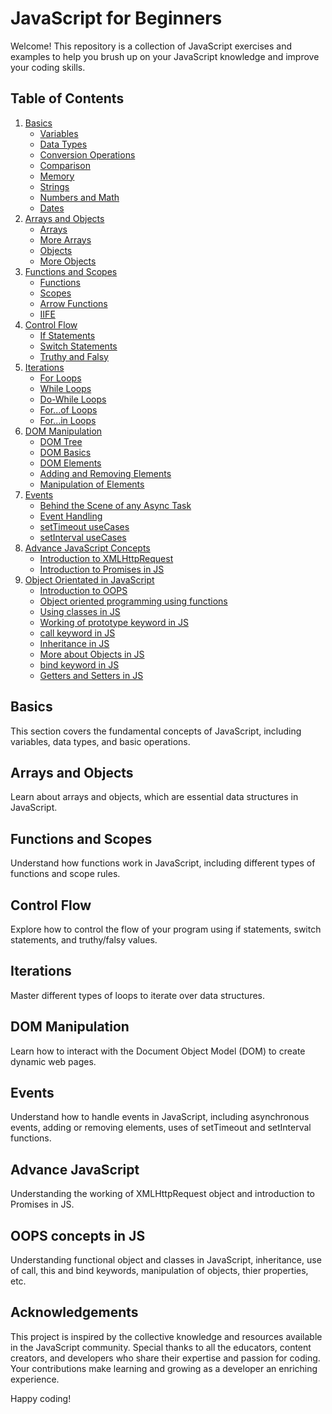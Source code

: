 # JavaScript for Beginners

Welcome! This repository is a collection of JavaScript exercises and examples to help you brush up on your JavaScript knowledge and improve your coding skills.

## Table of Contents

1. [Basics](#basics)
    - [Variables](01_basics/01_variables.js)
    - [Data Types](01_basics/02_datatypes.js)
    - [Conversion Operations](01_basics/03_conversionOperations.js)
    - [Comparison](01_basics/04_comparison.js)
    - [Memory](01_basics/05_memory.js)
    - [Strings](01_basics/06_strings.js)
    - [Numbers and Math](01_basics/07_numsAndMaths.js)
    - [Dates](01_basics/08_datesInJS.js)
2. [Arrays and Objects](#arrays-and-objects)
    - [Arrays](02_basics/01_arrays.js)
    - [More Arrays](02_basics/02_arrays.js)
    - [Objects](02_basics/03_objects.js)
    - [More Objects](02_basics/04_objects.js)
3. [Functions and Scopes](#functions-and-scopes)
    - [Functions](03_basics/01_functions.js)
    - [Scopes](03_basics/02_scopes.js)
    - [Arrow Functions](03_basics/03_arrow.js)
    - [IIFE](03_basics/04_iife.js)
4. [Control Flow](#control-flow)
    - [If Statements](04_controlFlow/one.js)
    - [Switch Statements](04_controlFlow/switch.js)
    - [Truthy and Falsy](04_controlFlow/truthy.js)
5. [Iterations](#iterations)
    - [For Loops](05_iterations/one.js)
    - [While Loops](05_iterations/two.js)
    - [Do-While Loops](05_iterations/three.js)
    - [For...of Loops](05_iterations/four.js)
    - [For...in Loops](05_iterations/five.js)
6. [DOM Manipulation](#dom-manipulation)
    - [DOM Tree](06_DOM/DOM.drawio)
    - [DOM Basics](06_DOM/one.html)
    - [DOM Elements](06_DOM/two.html)
    - [Adding and Removing Elements](06_DOM/three.html)
    - [Manipulation of Elements](06_DOM/four.html)
7. [Events](#events)
    - [Behind the Scene of any Async Task](08_events/Async.txt)
    - [Event Handling](08_events/one.js)
    - [setTimeout useCases](08_events/two.html)
    - [setInterval useCases](08_events/three.html)
8. [Advance JavaScript Concepts](#advance)
    - [Introduction to XMLHttpRequest](09_advance_one/APIrequest.html)
    - [Introduction to Promises in JS](09_advance_one/promises.js)
9. [Object Orientated in JavaScript](#OOPS)
    - [Introduction to OOPS](10_OOPS/notes.md)
    - [Object oriented programming using functions](10_OOPS/oops.js)
    - [Using classes in JS](10_OOPS/myClasses.js)
    - [Working of prototype keyword in JS](10_OOPS/prototype.js)
    - [call keyword in JS](10_OOPS/call.js)
    - [Inheritance in JS](10_OOPS/inheritance.js)
    - [More about Objects in JS](10_OOPS/mathPi.js)
    - [bind keyword in JS](10_OOPS/bind.html)
    - [Getters and Setters in JS](10_OOPS/getters_setters.js)


## Basics

This section covers the fundamental concepts of JavaScript, including variables, data types, and basic operations.

## Arrays and Objects

Learn about arrays and objects, which are essential data structures in JavaScript.

## Functions and Scopes

Understand how functions work in JavaScript, including different types of functions and scope rules.

## Control Flow

Explore how to control the flow of your program using if statements, switch statements, and truthy/falsy values.

## Iterations

Master different types of loops to iterate over data structures.

## DOM Manipulation

Learn how to interact with the Document Object Model (DOM) to create dynamic web pages.

## Events

Understand how to handle events in JavaScript, including asynchronous events, adding or removing elements, uses of setTimeout and setInterval functions.

## Advance JavaScript

Understanding the working of XMLHttpRequest object and introduction to Promises in JS.

## OOPS concepts in JS

Understanding functional object and classes in JavaScript, inheritance, use of call, this and bind keywords, manipulation of objects, thier properties, etc.

## Acknowledgements

This project is inspired by the collective knowledge and resources available in the JavaScript community. Special thanks to all the educators, content creators, and developers who share their expertise and passion for coding. Your contributions make learning and growing as a developer an enriching experience.

Happy coding!